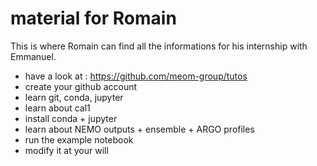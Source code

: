 # material for Romain

This is where Romain can find all the informations for his internship with Emmanuel.

 - have a look at : https://github.com/meom-group/tutos
 - create your github account
 - learn git, conda, jupyter
 - learn about cal1
 - install conda + jupyter
 - learn about NEMO outputs + ensemble + ARGO profiles
 - run the example notebook
 - modify it at your will
